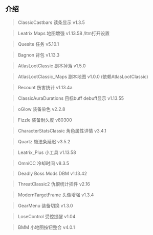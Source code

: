 ## 介绍

> ClassicCastbars 读条显示 v1.3.5

> Leatrix Maps 地图增强 v1.13.58 /ltm打开设置

> Quesite 任务 v5.10.1

> Bagnon 背包 v1.13.3

> AtlasLootClassic 副本掉落 v1.5.0

> AtlasLootClassic_Maps 副本地图 v1.0.0 (依赖AtlasLootClassic)

> Recount 伤害统计 v1.13.4a

> ClassicAuraDurations 目标buff debuff显示 v1.13.55

> oGlow 装备染色 v2.2.8

> Fizzle 装备耐久度 v80300

> CharacterStatsClassic 角色属性详情 v3.4.1

> Quartz 施法条延迟 v3.5.2

> Leatrix_Plus 小工具 v1.13.58

> OmniCC 冷却时间 v8.3.5

> Deadly Boss Mods DBM v1.13.42

> ThreatClassic2 仇恨统计插件 v2.16

> ModernTargetFrame 头像增强 v1.3.4

> GearMenu 装备切换 v1.3.0

> LoseControl 受控提醒 v1.04

> BMM 小地图按钮整合 v4.0.1